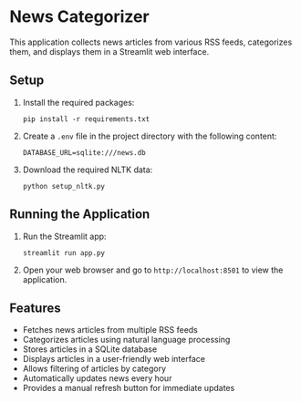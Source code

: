 # News Categorizer

This application collects news articles from various RSS feeds, categorizes them, and displays them in a Streamlit web interface.

## Setup

1. Install the required packages:
   ```
   pip install -r requirements.txt
   ```

2. Create a `.env` file in the project directory with the following content:
   ```
   DATABASE_URL=sqlite:///news.db
   ```

3. Download the required NLTK data:
   ```
   python setup_nltk.py
   ```

## Running the Application

1. Run the Streamlit app:
   ```
   streamlit run app.py
   ```

2. Open your web browser and go to `http://localhost:8501` to view the application.

## Features

- Fetches news articles from multiple RSS feeds
- Categorizes articles using natural language processing
- Stores articles in a SQLite database
- Displays articles in a user-friendly web interface
- Allows filtering of articles by category
- Automatically updates news every hour
- Provides a manual refresh button for immediate updates